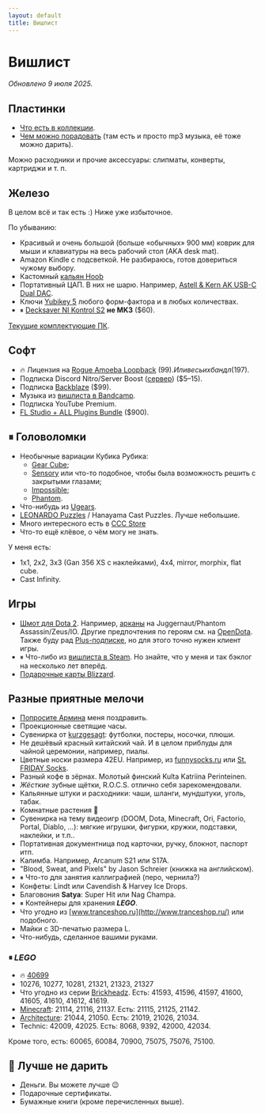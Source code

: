 ```yaml
---
layout: default
title: Вишлист
---
```


# Вишлист

_Обновлено 9 июля 2025._

## Пластинки

- [Что есть в коллекции][vinyl-collection].
- [Чем можно порадовать][vinyl-wantlist] (там есть и просто mp3 музыка, её тоже можно дарить).

Можно расходники и прочие аксессуары: слипматы, конверты, картриджи и т. п.

[vinyl-collection]: https://www.discogs.com/user/anton-rudeshko/collection?header=1&layout=big
[vinyl-wantlist]: https://www.discogs.com/wantlist?user=anton-rudeshko&layout=big

## Железо

В целом всё и так есть :) Ниже уже избыточное.

По убыванию:

- Красивый и очень большой (больше «обычных» 900 мм) коврик для мыши и клавиатуры на весь рабочий стол (AKA desk mat).
- Amazon Kindle с подсветкой. Не разбираюсь, готов довериться чужому выбору.
- Кастомный [кальян Hoob][hoob-custom]
- Портативный ЦАП. В них не шарю. Например, [Astell & Kern AK USB-C Dual DAC].
- Ключи [Yubikey 5] любого форм-фактора и в любых количествах.
- ⏸ [Decksaver NI Kontrol S2] **не MK3** ($60).

[Текущие комплектующие ПК][pc-config].

[hoob-custom]: https://hoob.com/rus/hookahs/futurist/hoob-custom.html
[Astell & Kern AK USB-C Dual DAC]: https://us.astellnkern.com/products/ak-usb-c-dual-dac-cable-pee51
[Decksaver NI Kontrol S2]: https://www.dj-store.ru/oborudovanie/didzhejev/dj-ryukzaki-sumki-chekhly-papki-dlya-didzheev/zashchitnye-kryshki/43705_decksaver-ni-kontrol-s2.html
[Yubikey 5]: https://www.yubico.com/products/yubikey-5-overview/
[pc-config]: https://www.rudeshko.com/pc-config

## Софт

- 🔥 Лицензия на [Rogue Amoeba Loopback][loopback] ($99). Или весь их бандл ($197).
- Подписка Discord Nitro/Server Boost ([сервер][discord-server]) ($5–15).
- Подписка [Backblaze][backblaze] ($99).
- Музыка из [вишлиста в Bandcamp][bandcamp-wishlist].
- Подписка YouTube Premium.
- [FL Studio + ALL Plugins Bundle][fl-studio] ($900).

[loopback]: https://rogueamoeba.com/loopback/
[discord-server]: https://www.rudeshko.com/plays/discord
[backblaze]: https://secure.backblaze.com/gift.htm
[bandcamp-wishlist]: https://bandcamp.com/ardsh/wishlist
[fl-studio]: https://support.image-line.com/jshop/shop.php

## ⏸ Головоломки

- Необычные вариации Кубика Рубика:
  - [Gear Cube](http://playlab.ru/toys/mefferts/gear-cube/);
  - [Sensory](https://www.rubiks.com/products/rubiks-sensory) или что-то подобное, чтобы была возможность решить с закрытыми глазами;
  - [Impossible](https://www.rubiks.com/products/rubiks-impossible);
  - [Phantom](https://www.rubiks.com/products/rubiks-phantom).
- Что-нибудь из [Ugears](http://ugears-russia.ru/).
- [LEONARDO Puzzles](http://www.leonardo-puzzles.com/) / Hanayama Cast Puzzles. Лучше небольшие.
- Много интересного есть в [CCC Store](https://cccstore.ru/)
- Что-то ещё клёвое, о чём могу не знать.

У меня есть:

- 1x1, 2x2, 3x3 (Gan 356 XS с наклейками), 4x4, mirror, morphix, flat cube.
- Cast Infinity.

## Игры

- [Шмот для Dota 2][dota2-store]. Например, [арканы][dota2-arcana] на Juggernaut/Phantom Assassin/Zeus/IO. Другие предпочтения по героям см. на [OpenDota][opendota]. Также буду рад [Plus-подписке][dota2-plus], но для этого точно нужен клиент игры.
- ⏸ Что-либо из [вишлиста в Steam][steam]. Но знайте, что у меня и так бэклог на несколько лет вперёд.
- [Подарочные карты Blizzard][blizzard-giftcards].

[steam]: https://store.steampowered.com/wishlist/id/rudeshko_plays/
[dota2-store]: http://www.dota2.com/store/
[dota2-arcana]: https://dota2.fandom.com/wiki/Arcana
[opendota]: https://www.opendota.com/players/55714886/heroes
[dota2-plus]: https://www.dota2.com/plus
[blizzard-giftcards]: https://giftcards.blizzard.com/

## Разные приятные мелочи

- [Попросите Армина](mailto:armin@astateoftrance.com) меня поздравить.
- Проекционные светящие часы.
- Сувенирка от [kurzgesagt]: футболки, постеры, носочки, плюши.
- Не дешёвый красный китайский чай. И в целом приблуды для чайной церемонии, например, пиалы.
- Цветные носки размера 42EU. Например, из [funnysocks.ru](https://funnysocks.ru/) или [St. FRIDAY Socks](https://myfriday.ru/muzhskie_noski/).
- Разный кофе в зёрнах. Молотый финский Kulta Katriina Perinteinen.
- _Жёсткие_ зубные щётки, R.O.C.S. отлично себя зарекомендовали.
- Кальянные штуки и расходники: чаши, шланги, мундштуки, уголь, табак.
- Комнатные растения 🌿
- Сувенирка на тему видеоигр (DOOM, Dota, Minecraft, Ori, Factorio, Portal, Diablo, …): мягкие игрушки, фигурки, кружки, подставки, наклейки, и т.п..
- Портативная документница под карточки, ручку, блокнот, паспорт итп.
- Калимба. Например, Arcanum S21 или S17A.
- "Blood, Sweat, and Pixels" by Jason Schreier (книжка на английском).
- ⏸ Что-то для занятия каллиграфией (перо, чернила?)
- Конфеты: Lindt или Cavendish & Harvey Ice Drops.
- Благовония **Satya**: Super Hit или Nag Champa.
- ⏸ Контейнеры для хранения ***LEGO***.
- Что угодно из [www.tranceshop.ru](http://www.tranceshop.ru/) или подобного.
- Майки с 3D-печатью размера L.
- Что-нибудь, сделанное вашими руками.

[kurzgesagt]: https://shop-eu.kurzgesagt.org/

### ⏸ _LEGO_

- 🔥 [40699](https://www.lego.com/product/40699)
- 10276, 10277, 10281, 21321, 21323, 21327
- Что угодно из серии [Brickheadz][lego-brickheadz]. Есть: 41593, 41596, 41597, 41600, 41605, 41610, 41612, 41619.
- [Minecraft][lego-minecraft]: 21114, 21116, 21137. Есть: 21115, 21125, 21142.
- [Architecture][lego-architecture]: 21044, 21050. Есть: 21019, 21026, 21034.
- Technic: 42009, 42025. Есть: 8068, 9392, 42000, 42034.

Кроме того, есть: 60065, 60084, 70900, 75075, 75076, 75100.

[lego-architecture]: https://shop.lego.com/en-US/Architecture-ByTheme
[lego-brickheadz]: https://shop.lego.com/en-US/Brickheadz-sets
[lego-minecraft]: https://shop.lego.com/en-US/Minecraft-ByTheme

## 🚫 Лучше не дарить

- Деньги. Вы можете лучше 😉
- Подарочные сертификаты.
- Бумажные книги (кроме перечисленных выше).

